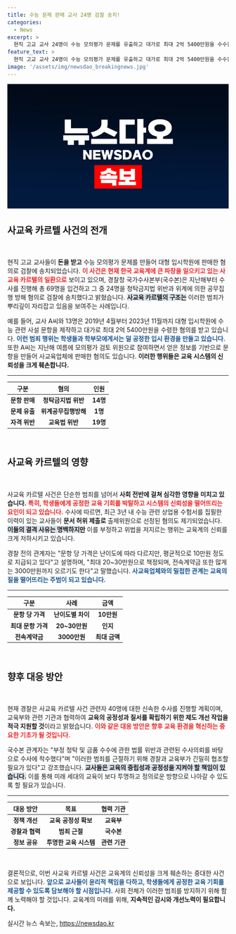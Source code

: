 ```yaml
---
title: 수능 문제 판매 교사 24명 검찰 송치!
categories:
  - News
excerpt: >
  현직 고교 교사 24명이 수능 모의평가 문제를 유출하고 대가로 최대 2억 5400만원을 수수한 혐의로 검찰에 송치됐다. 사교육 카르텔의 실체가 드러나면서 교육계의 공정성이 급격히 위협받고 있다. 클릭 후 그 충격적인 내막을 확인하세요!
feature_text: >
  현직 고교 교사 24명이 수능 모의평가 문제를 유출하고 대가로 최대 2억 5400만원을 수수한 혐의로 검찰에 송치됐다. 사교육 카르텔의 실체가 드러나면서 교육계의 공정성이 급격히 위협받고 있다. 클릭 후 그 충격적인 내막을 확인하세요!
image: '/assets/img/newsdao_breakingnews.jpg'
---
```


<p><img src="/assets/img/newsdao_breakingnews.jpg" alt="ranknews 속보" /></p>

<h2 data-ke-size="size26">사교육 카르텔 사건의 전개</h2>

<p data-ke-size="size16">&nbsp;</p>

<p>현직 고교 교사들이 <b>돈을 받고</b> 수능 모의평가 문제를 만들어 대형 입시학원에 판매한 혐의로 검찰에 송치되었습니다. <b><span style="color: #ee2323;">이 사건은 현재 한국 교육계에 큰 파장을 일으키고 있는 사교육 카르텔의 일환으로</span></b> 보이고 있으며, 경찰청 국가수사본부(국수본)은 지난해부터 수사를 진행해 총 69명을 입건하고 그 중 24명을 청탁금지법 위반과 위계에 의한 공무집행 방해 혐의로 검찰에 송치했다고 밝혔습니다. <b><span style="background-color: #21538527;">사교육 카르텔의 구조는</span></b> 이러한 범죄가 뿌리깊이 자리잡고 있음을 보여주는 사례입니다.</p>

<p>예를 들어, 교사 A씨와 13명은 2019년 4월부터 2023년 11월까지 대형 입시학원에 수능 관련 사설 문항을 제작하고 대가로 최대 2억 5400만원을 수령한 혐의를 받고 있습니다. <b><span style="color: #1a5490;">이런 범죄 행위는 학생들과 학부모에게서는 덜 공정한 입시 환경을 만들고 있습니다.</span></b> 또한 A씨는 지난해 여름에 모의평가 검토 위원으로 참여하면서 얻은 정보를 기반으로 문항을 만들어 사교육업체에 판매한 혐의도 있습니다. <b>이러한 행위들은 교육 시스템의 신뢰성을 크게 훼손합니다.</b></p>

<hr />

<table style="width: 100%;">
<thead>
<tr>
<th style="text-align: center;">구분</th>
<th style="text-align: center;">혐의</th>
<th style="text-align: center;">인원</th>
</tr>
</thead>
<tbody>
<tr>
<td style="text-align: center; height: 17px;"><b>문항 판매</b></td>
<td style="text-align: center; height: 17px;"><b>청탁금지법 위반</b></td>
<td style="text-align: center; height: 17px;"><b>14명</b></td>
</tr>
<tr>
<td style="text-align: center; height: 17px;"><b>문제 유출</b></td>
<td style="text-align: center; height: 17px;"><b>위계공무집행방해</b></td>
<td style="text-align: center; height: 17px;"><b>1명</b></td>
</tr>
<tr>
<td style="text-align: center; height: 17px;"><b>자격 위반</b></td>
<td style="text-align: center; height: 17px;"><b>교육법 위반</b></td>
<td style="text-align: center; height: 17px;"><b>19명</b></td>
</tr>
</tbody>
</table>

<p data-ke-size="size16">&nbsp;</p>

<h2 data-ke-size="size26">사교육 카르텔의 영향</h2>

<p data-ke-size="size16">&nbsp;</p>

<p>사교육 카르텔 사건은 단순한 범죄를 넘어서 <b>사회 전반에 걸쳐 심각한 영향을 미치고 있습니다.</b> <b><span style="color: #ee2323;">특히, 학생들에게 공정한 교육 기회를 박탈하고 시스템의 신뢰성을 떨어뜨리는 요인이 되고 있습니다.</span></b> 수사에 따르면, 최근 3년 내 수능 관련 상업용 수험서를 집필한 이력이 있는 교사들이 <b>문서 허위 제출로</b> 출제위원으로 선정된 혐의도 제기되었습니다. <b><span style="background-color: #21538527;">이들의 결격 사유는 명백하지만</span></b> 이를 부정하고 위법을 저지르는 행위는 교육계의 신뢰를 크게 저하시키고 있습니다.</p>

<p>경찰 전의 관계자는 "문항 당 가격은 난이도에 따라 다르지만, 평균적으로 10만원 정도로 지급되고 있다"고 설명하며, "최대 20~30만원으로 책정되며, 전속계약금 또한 많게는 3000만원까지 오르기도 한다"고 말했습니다. <b><span style="color: #1a5490;">사교육업체와의 밀접한 관계는 교육의 질을 떨어뜨리는 주범이 되고 있습니다.</span></b></p>

<hr />

<table style="width: 100%;">
<thead>
<tr>
<th style="text-align: center;">구분</th>
<th style="text-align: center;">사례</th>
<th style="text-align: center;">금액</th>
</tr>
</thead>
<tbody>
<tr>
<td style="text-align: center; height: 17px;"><b>문항 당 가격</b></td>
<td style="text-align: center; height: 17px;"><b>난이도별 차이</b></td>
<td style="text-align: center; height: 17px;"><b>10만원</b></td>
</tr>
<tr>
<td style="text-align: center; height: 17px;"><b>최대 문항 가격</b></td>
<td style="text-align: center; height: 17px;"><b>20~30만원</b></td>
<td style="text-align: center; height: 17px;"><b>인지</b></td>
</tr>
<tr>
<td style="text-align: center; height: 17px;"><b>전속계약금</b></td>
<td style="text-align: center; height: 17px;"><b>3000만원</b></td>
<td style="text-align: center; height: 17px;"><b>최대 금액</b></td>
</tr>
</tbody>
</table>

<p data-ke-size="size16">&nbsp;</p>

<h2 data-ke-size="size26">향후 대응 방안</h2>

<p data-ke-size="size16">&nbsp;</p>

<p>현재 경찰은 사교육 카르텔 사건 관련자 40명에 대한 신속한 수사를 진행할 계획이며, 교육부와 관련 기관과 협력하여 <b>교육의 공정성과 질서를 확립하기 위한 제도 개선 작업을 적극 지원할 것</b>이라고 밝혔습니다. <b><span style="color: #ee2323;">이와 같은 대응 방안은 향후 교육 환경을 혁신하는 중요한 기초가 될 것입니다.</span></b></p>

<p>국수본 관계자는 "부정 청탁 및 금품 수수에 관한 법률 위반과 관련된 수사의뢰를 바탕으로 수사에 착수했다"며 "이러한 범죄를 근절하기 위해 경찰과 교육부가 긴밀히 협조할 필요가 있다"고 강조했습니다. <b><span style="background-color: #21538527;">교사들은 교육의 중립성과 공정성을 지켜야 할 책임이 있습니다.</span></b> 이를 통해 미래 세대의 교육이 보다 투명하고 정의로운 방향으로 나아갈 수 있도록 할 필요가 있습니다.</p>

<hr />

<table style="width: 100%;">
<thead>
<tr>
<th style="text-align: center;">대응 방안</th>
<th style="text-align: center;">목표</th>
<th style="text-align: center;">협력 기관</th>
</tr>
</thead>
<tbody>
<tr>
<td style="text-align: center; height: 17px;"><b>정책 개선</b></td>
<td style="text-align: center; height: 17px;"><b>교육 공정성 확보</b></td>
<td style="text-align: center; height: 17px;"><b>교육부</b></td>
</tr>
<tr>
<td style="text-align: center; height: 17px;"><b>경찰과 협력</b></td>
<td style="text-align: center; height: 17px;"><b>범죄 근절</b></td>
<td style="text-align: center; height: 17px;"><b>국수본</b></td>
</tr>
<tr>
<td style="text-align: center; height: 17px;"><b>정보 공유</b></td>
<td style="text-align: center; height: 17px;"><b>투명한 교육 시스템</b></td>
<td style="text-align: center; height: 17px;"><b>관련 기관</b></td>
</tr>
</tbody>
</table>

<p data-ke-size="size16">&nbsp;</p>

<p>결론적으로, 이번 사교육 카르텔 사건은 교육계의 신뢰성을 크게 훼손하는 중대한 사건으로 보입니다. <b><span style="color: #1a5490;">앞으로 교사들이 윤리적 책임을 다하고, 학생들에게 공정한 교육 기회를 제공할 수 있도록 담보해야 할 시점입니다.</span></b> 사회 전체가 이러한 범죄를 방지하기 위해 함께 노력해야 할 것입니다. 교육계의 미래를 위해, <b>지속적인 감시와 개선노력이 필요합니다.</b></p>
실시간 뉴스 속보는, <a href="https://newsdao.kr" rel="dofollow">https://newsdao.kr</a>


